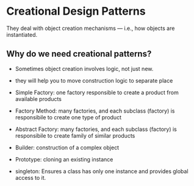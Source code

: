 # Creational Design Patterns

They deal with object creation mechanisms — i.e., how objects are instantiated.

## Why do we need creational patterns?

- Sometimes object creation involves logic, not just new.
- they will help you to move construction logic to separate place

- Simple Factory: one factory responsible to create a product from available products
- Factory Method: many factories, and each subclass (factory) is responsibile to create one type of product
- Abstract Factory: many factories, and each subclass (factory) is responsibile to create family of similar products
- Builder: construction of a complex object
- Prototype: cloning an existing instance
- singleton: Ensures a class has only one instance and provides global access to it.